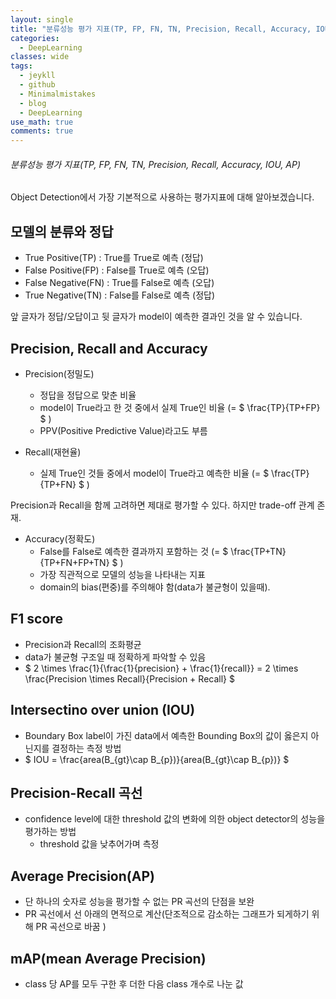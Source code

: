 ```yaml
---
layout: single
title: "분류성능 평가 지표(TP, FP, FN, TN, Precision, Recall, Accuracy, IOU, AP)"
categories:
  - DeepLearning
classes: wide
tags:
  - jeykll
  - github
  - Minimalmistakes
  - blog
  - DeepLearning
use_math: true
comments: true
---
```


###### 분류성능 평가 지표(TP, FP, FN, TN, Precision, Recall, Accuracy, IOU, AP)  

Object Detection에서 가장 기본적으로 사용하는 평가지표에 대해 알아보겠습니다.

## 모델의 분류와 정답  

+ True Positive(TP) : True를 True로 예측 (정답)  
+ False Positive(FP) : False를 True로 예측 (오답)  
+ False Negative(FN) : True를 False로 예측 (오답)  
+ True Negative(TN) : False를 False로 예측 (정답)  

앞 글자가 정답/오답이고 뒷 글자가 model이 예측한 결과인 것을 알 수 있습니다.  

## Precision, Recall and Accuracy  

+ Precision(정밀도)  
  - 정답을 정답으로 맞춘 비율  
  - model이 True라고 한 것 중에서 실제 True인 비율 (= $ \frac{TP}{TP+FP} $ )  
  - PPV(Positive Predictive Value)라고도 부름  

+ Recall(재현율)
  - 실제 True인 것들 중에서 model이 True라고 예측한 비율 (= $ \frac{TP}{TP+FN} $ )  

Precision과 Recall을 함께 고려하면 제대로 평가할 수 있다. 하지만 trade-off 관계 존재.  

+ Accuracy(정확도)  
  - False를 False로 예측한 결과까지 포함하는 것 (= $ \frac{TP+TN}{TP+FN+FP+TN} $ )  
  - 가장 직관적으로 모델의 성능을 나타내는 지표  
  - domain의 bias(편중)를 주의해야 함(data가 불균형이 있을때).

## F1 score  
  - Precision과 Recall의 조화평균  
  - data가 불균형 구조일 때 정확하게 파악할 수 있음
  - $ 2 \times \frac{1}{\frac{1}{precision} + \frac{1}{recall}} = 2 \times \frac{Precision \times Recall}{Precision + Recall} $

## Intersectino over union (IOU)  
  - Boundary Box label이 가진 data에서 예측한 Bounding Box의 값이 옳은지 아닌지를 결정하는 측정 방법  
  - $ IOU = \frac{area(B_{gt}\cap B_{p})}{area(B_{gt}\cap B_{p})} $  

## Precision-Recall 곡선  
  - confidence level에 대한 threshold 값의 변화에 의한 object detector의 성능을 평가하는 방법  
    + threshold 값을 낮추어가며 측정  

## Average Precision(AP)  
  - 단 하나의 숫자로 성능을 평가할 수 없는 PR 곡선의 단점을 보완  
  - PR 곡선에서 선 아래의 면적으로 계산(단조적으로 감소하는 그래프가 되게하기 위해 PR 곡선으로 바꿈 )  

## mAP(mean Average Precision)  
  - class 당 AP를 모두 구한 후 더한 다음 class 개수로 나눈 값  
